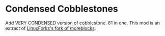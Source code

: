 # Condensed Cobblestones

Add VERY CONDENSED version of cobblestone. 81 in one. This mod is an extract of [LinuxForks's fork of moreblocks](https://git.bananach.space/moreblocks.git).